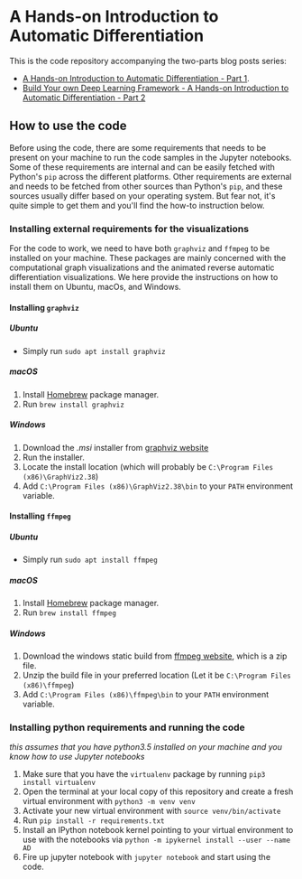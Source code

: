 # A Hands-on Introduction to Automatic Differentiation

This is the code repository accompanying the two-parts blog posts series: 
- [A Hands-on Introduction to Automatic Differentiation - Part 1](https://mostafa-samir.github.io/auto-diff-pt1/).
- [Build Your own Deep Learning Framework - A Hands-on Introduction to Automatic Differentiation - Part 2](https://mostafa-samir.github.io/auto-diff-pt2/)

## How to use the code

Before using the code, there are some requirements that needs to be present on your machine to run the code samples in the Jupyter notebooks. Some of these requirements are internal and can be easily fetched with Python's `pip` across the different platforms. Other requirements are external and needs to be fetched from other sources than Python's `pip`, and these sources usually differ based on your operating system. But fear not, it's quite simple to get them and you'll find the how-to instruction below.

### Installing external requirements for the visualizations
For the code to work, we need to have both `graphviz` and `ffmpeg` to be installed on your machine. These packages are mainly concerned with the computational graph visualizations and the animated reverse automatic differentiation visualizations. We here provide the instructions on how to install them on Ubuntu, macOs, and Windows.

#### Installing `graphviz`
##### Ubuntu
* Simply run `sudo apt install graphviz`
##### macOS
1. Install [Homebrew](https://brew.sh/) package manager.
2. Run `brew install graphviz`
##### Windows
1. Download the _.msi_ installer from [graphviz website](https://graphviz.gitlab.io/_pages/Download/Download_windows.html)
2. Run the installer.
3. Locate the install location (which will probably be `C:\Program Files (x86)\GraphViz2.38`)
4. Add `C:\Program Files (x86)\GraphViz2.38\bin` to your `PATH` environment variable.
#### Installing `ffmpeg`
##### Ubuntu
* Simply run `sudo apt install ffmpeg`
##### macOS
1. Install [Homebrew](https://brew.sh/) package manager.
2. Run `brew install ffmpeg`
##### Windows
1. Download the windows static build from [ffmpeg website](https://ffmpeg.zeranoe.com/builds/), which is a zip file.
2. Unzip the build file in your preferred location (Let it be `C:\Program Files (x86)\ffmpeg`)
4. Add `C:\Program Files (x86)\ffmpeg\bin` to your `PATH` environment variable.
### Installing python requirements and running the code

_this assumes that you have python3.5 installed on your machine and you know how to use Jupyter notebooks_

1. Make sure that you have the `virtualenv` package by running `pip3 install virtualenv`
2. Open the terminal at your local copy of this repository and create a fresh virtual environment with `python3 -m venv venv`
3. Activate your new virtual environment with `source venv/bin/activate`
4. Run `pip install -r requirements.txt`
5. Install an IPython notebook kernel pointing to your virtual environment to use with the notebooks via `python -m ipykernel install --user --name AD`
6. Fire up jupyter notebook with `jupyter notebook` and start using the code.